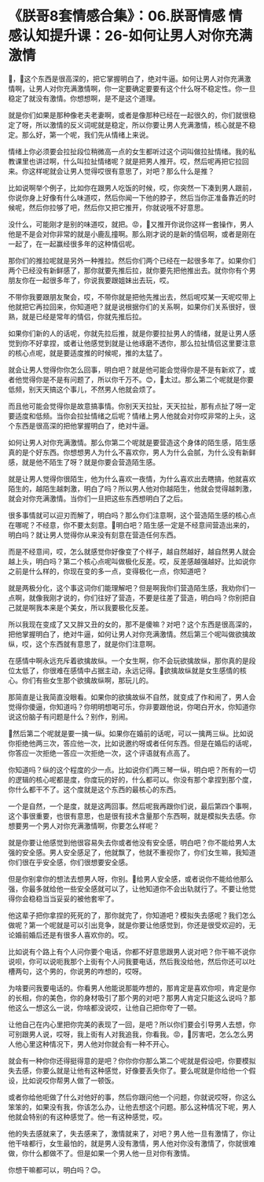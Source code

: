 # 《朕哥8套情感合集》：06.朕哥情感 情感认知提升课：26-如何让男人对你充满激情

🎼，🎼这个东西是很高深的，把它掌握明白了，绝对牛逼。如何让男人对你充满激情啊，让男人对你充满激情啊，你一定要确定要要有这个什么呀不稳定性。你一旦稳定了就没有激情。你想想啊，是不是这个道理。

就是你们如果是那种像老夫老妻啊，或者是像那种已经在一起很久的，你们就很稳定了呀，所以激情的反义词呢就是稳定，所以你要让男人充满激情，核心就是不稳定。那么好，第一个呢，我们先从情绪上来说。

情绪上你必须要会拉扯段位稍微高一点的女生都听过这个词叫做拉扯情绪。我的私教课里也讲过啊，什么叫拉扯情绪呢？就是把男人推开。哎，然后呢再把它拉回来。你这样呢就会让男人觉得哎很有意思了，对吧？那么什么是推？

比如说啊举个例子，比如你在跟男人吃饭的时候，哎，你突然一下凑到男人跟前，你说你身上好像有什么味道哎，然后你闻一下他的脖子，然后当你正准备靠近的时候呢，然后你拉够了吧，然后你又把它推开，你就说哦不好意思。

没什么，可能刚才是别的味道哎，就把。😡，🎼又推开你说你这样一套操作，男人他是不是会对你非常的就是小鹿乱撞啊。那么刚才说的是新的情侣啊，或者是刚在一起了，在一起赢经很多年的这种情侣呢。

那你们的推拉呢就是另外一种推拉。然后你们两个已经在一起很多年了。如果你们两个已经没有新鲜感了，那你就要先推后拉，就你要先把他推出去。就你你有个男朋友你在一起很多年了，你说我要跟姐妹出去玩，哎。

不带你我要跟朋友聚会，哎，不带你就是把他先推出去，然后呢哎某一天呢哎带上他就把它再拉回来，你知道吧？就是说根据你们的关系啊，如果你们关系很好，很熟，就是已经是常年的情侣，你就先推后拉。

如果你们新的人的话呢，你就先拉后推，就是你要拉扯男人的情绪，就是让男人感觉到你不好拿捏，或者让他感觉到就是让他琢磨不透你，那么拉扯情侣这里要注意的核心点呢，就是要适度推的时候呢，推的太猛了。

就会让男人觉得你你怎么回事，明白吧？就是他可能会觉得你是不是有新欢了，或者他觉得你是不是有问题了，所以你千万不。😊，🎼太过。那么第二个呢就是你要低频，别天天搞这个事儿，不然男人他就会烦了。

而且他可能会觉得你是故意搞事情。你别天天拉扯，天天拉扯，那有点扯了呀一定要适度和低频。当你会拉扯情绪之后呢？情绪上男人他就会对你哎非常的上头，这个东西是很高深的把他掌握明白了，绝对牛逼。

如何让男人对你充满激情。那么你第二个呢就是要营造这个身体的陌生感，陌生感真的是个好东西。你想想男人为什么不喜欢你，男人为什么会腻，为什么没有新鲜感，就是他不陌生了呀？就是你要会营造陌生感。

就是让男人觉得你很陌生，他为什么喜欢一夜情，为什么喜欢出去瞎搞，他就喜欢陌生的，越陌生越刺激，明白了吗？所以男人他对你越陌生，他就会觉得越刺激，就会对你充满激情。当你们一旦把这些东西想明白了之后。

很多事情就可以迎刃而解了，明白吗？那么你们注意啊，这个营造陌生感的核心点在哪呢？不经意，你不要太刻意。🎼明白吧？陌生感一定是不经意间营造出来的，明白吗？就让男人觉得你从来没有刻意在营造任何东西。

而是不经意间，哎，怎么就感觉你好像变了个样子，越自然越好，越自然男人就会越上头，明白吗？第二个核心点呢叫做极化反差。哎，反差感越强越好。比如说你之前是什么样的，你现在变的多一点，变得极化一点，你知道吧？

就是两极分化，这个事这词你们能理解吧？但是啊我你们营造陌生感，我劝你们一点啊，就像我刚才说的，你们往好了营造，不要是往差了营造，明白吗？你别把自己就是啊我本来是个美女，所以我要极化反差。

所以我现在变成了又又胖又丑的女的，那不是傻嘛？对吧？这个东西是很高深的，把他掌握明白了，绝对牛逼，如何让男人对你充满激情。然后第三个呢叫做欲擒故纵，哎，这个东西就有意思了，就是你们注意啊。

在感情中啊永远充斥着欲擒故纵。一个女生啊，你不会玩欲擒故纵，那你真的是段位太低了，你很难在感情中占据主动，永远记得。🎼欲擒故纵就是女生感情的核心。你们有些女生那个欲擒故纵啊，那玩儿的。

那简直是让我简直没眼看。如果你的欲擒故纵不自然，就变成了作和闹了，男人会觉得你傻逼，你知道吗？你明明想喝可乐，你非要跟他说，你喝白开水，你知道你说这份脑子有问题是什么？别作，别闹。

🎼然后第二个呢就是要一擒一纵。如果你在婚前的话呢，可以一擒两三纵。比如说你拒绝他两三次，答应他一次，比如说邀约呀或者任何东西。但是在婚后的话呢，你答应一次拒绝一答应一次拒绝一次，这个评语就有点高了。

你知道吗？纵的这个程度的少一点。比如说你们两三琴一纵，明白吧？所有的一切的逻辑的核心呢都是度，你度玩的好的，什么都可以。你没有那个拿捏到那个度，你什么都干不了。这个度就是这个东西的最核心的东西。

一个是自然，一个是度，就是这两回事。然后呢我再跟你们说，最后第四个事啊，这个事很重要，也很有意思，也是很有技术含量那个东西啊，就是模拟失去感。你想要男一个男人对你充满激情啊，你要怎么样呢？

就是你要让他感觉到他很容易失去你或者他没有安全感，明白吧？你不能给男人太强的安全感。男人安全感足了，他就飘了，他就不重视你了，你们女生嘛，我知道你们很在乎安全感，你们很想要安全感。

但是你别拿你的想法去想男人呀，你别。🎼给男人安全感，或者说你不能给他那么强，你最多就给他一些安全感就可以了，让他知道你不会出轨就行了。不要让他觉得你会稳稳当当妥妥的被他套牢了。

他这辈子把你拿捏的死死的了，那你就完了，你知道吧？模拟失去感呢？我们怎么做呢？第一个呢就是可以引出竞争，就是你要让他感觉到，你还是很受欢迎的，无论婚前婚后还是有很多人喜欢你的。哎。

比如说有个路上有个人问你要个电话，你都不好意思跟男人说对吧？你干嘛不说你说呗，你可以说呃我那个上街有个人问我要电话，然后我没给他，然后你还可以吐槽两句，这个男的，你说男的咋想的，哎呀。

为啥要问我要电话的。你看男人他能说那能咋想的，那肯定是喜欢你呗，肯定是你的长相，你的美色，你的身材吸引了那个男的对吧？那男人肯定只能这么说吗？那他这么一想这么一说，你啥都没说哎，让他自己把你夸了一顿。

让他自己在内心里把你完美的表现了一回，是吧？所以你们要会引导男人去想，你可别跟男人说，哎呀，我上街有人对我追我，你看我。😡，🎼厉害吧，怎么怎么男人他心里这种情况下，男人他对你就会有一种不开心。

就会有一种你你还得挺得意的是吧？你你你你那么第二个呢就是假设吧，你要模拟失去感，你要么就是让他有这种感觉，好像要丢失你了。要么呢就是你给他一个假设，比如说哎你帮男人做了一顿饭。

或者你给他呃做了什么对他好的事，然后你跟问他一个问题，你就说哎呀，你这么笨笨的，如果没有我，你该怎么办，让他去想这个问题。那么这种情况下呢，男人他就会特别的有这种感觉了。他一有这种感觉，哎。

他的失去感就来了，失去感来了，激情就来了，对吧？男人他一旦有激情了，你让他干啥都行，女生最怕的，就是男人没有激情，男人他对你没有激情了，你就很难做，你什么都做不了。但是如果一个男人他一旦对你有激情。

你想干嘛都可以，明白吗？😊。